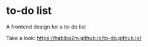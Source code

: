 # to-do list

A frontend design for a to-do list

Take a look:
https://habiba2m.github.io/to-do.github.io/
